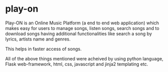 # play-on

Play-ON is an Online Music Platform (a end to end web application) which makes easy for users to manage songs, listen songs, search songs and to download songs having additional functionalities like search a song by lyrics, artists name and genres.

This helps in faster access of songs.

All of the above things mentioned were acheived by using python language, Flask web-framework, html, css, javascript and jinja2 templating etc.
